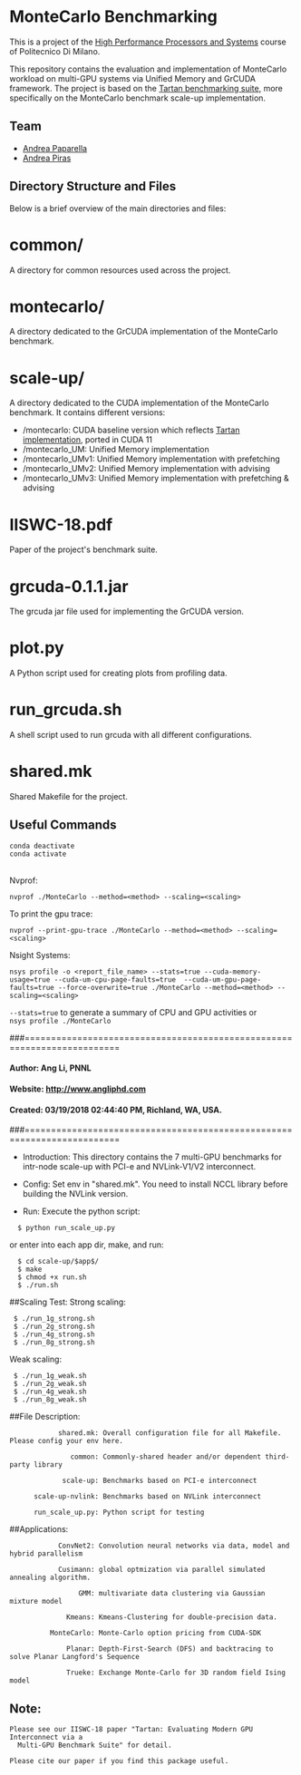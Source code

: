 # MonteCarlo Benchmarking
This is a project of the [High Performance Processors and Systems](https://www4.ceda.polimi.it/manifesti/manifesti/controller/ManifestoPublic.do?EVN_DETTAGLIO_RIGA_MANIFESTO=evento&aa=2022&k_cf=225&k_corso_la=481&k_indir=T2A&codDescr=089185&lang=EN&semestre=2&idGruppo=4474&idRiga=281811) course of Politecnico Di Milano.

This repository contains the evaluation and implementation of MonteCarlo workload on multi-GPU systems via Unified Memory and GrCUDA framework.
The project is based on the [Tartan benchmarking suite](https://github.com/uuudown/Tartan/blob/master/IISWC-18.pdf), more specifically on the MonteCarlo benchmark scale-up implementation.

## Team
* [Andrea Paparella](https://github.com/engpap)
* [Andrea Piras](https://github.com/andreapiras00)

## Directory Structure and Files
Below is a brief overview of the main directories and files:

# common/
A directory for common resources used across the project.

# montecarlo/ 
A directory dedicated to the GrCUDA implementation of the MonteCarlo benchmark.

# scale-up/ 
A directory dedicated to the CUDA implementation of the MonteCarlo benchmark. It contains different versions:
* /montecarlo: CUDA baseline version which reflects [Tartan implementation](https://github.com/uuudown/Tartan/blob/master/), ported in CUDA 11
* /montecarlo_UM: Unified Memory implementation
* /montecarlo_UMv1: Unified Memory implementation with prefetching
* /montecarlo_UMv2: Unified Memory implementation with advising
* /montecarlo_UMv3: Unified Memory implementation with prefetching & advising

# IISWC-18.pdf 
Paper of the project's benchmark suite.

# grcuda-0.1.1.jar 
The grcuda jar file used for implementing the GrCUDA version.

# plot.py
A Python script used for creating plots from profiling data.

# run_grcuda.sh 
A shell script used to run grcuda with all different configurations.

# shared.mk
Shared Makefile for the project.


## Useful Commands
```conda deactivate```<br />
```conda activate``` <br />
<br />

Nvprof:<br />

```nvprof ./MonteCarlo --method=<method> --scaling=<scaling>```<br />

To print the gpu trace: <br />

```nvprof --print-gpu-trace ./MonteCarlo --method=<method> --scaling=<scaling>```<br />


Nsight Systems:<br />

```nsys profile -o <report_file_name> --stats=true --cuda-memory-usage=true --cuda-um-cpu-page-faults=true 	--cuda-um-gpu-page-faults=true --force-overwrite=true ./MonteCarlo --method=<method> --scaling=<scaling>```<br />

```--stats=true``` to generate a summary of CPU and GPU activities
or<br />
```nsys profile ./MonteCarlo```<br />

###========================================================================
####         Author:  Ang Li, PNNL
####        Website:  http://www.angliphd.com  
####        Created:  03/19/2018 02:44:40 PM, Richland, WA, USA.
###========================================================================

- Introduction:
 This directory contains the 7 multi-GPU benchmarks for intr-node scale-up with PCI-e 
 and NVLink-V1/V2 interconnect.

- Config:
 Set env in "shared.mk". You need to install NCCL library before building the NVLink version.

- Run:
 Execute the python script: 
 ```
   $ python run_scale_up.py 
 ```
 or enter into each app dir, make, and run:
 ```
   $ cd scale-up/$app$/
   $ make
   $ chmod +x run.sh
   $ ./run.sh
 ```
##Scaling Test:
  Strong scaling:
  ```
   $ ./run_1g_strong.sh
   $ ./run_2g_strong.sh
   $ ./run_4g_strong.sh
   $ ./run_8g_strong.sh
  ```
  
  Weak scaling: 
  ```
   $ ./run_1g_weak.sh
   $ ./run_2g_weak.sh
   $ ./run_4g_weak.sh
   $ ./run_8g_weak.sh
  ```
##File Description: 
```shell
            shared.mk: Overall configuration file for all Makefile. Please config your env here.

               common: Commonly-shared header and/or dependent third-party library

             scale-up: Benchmarks based on PCI-e interconnect

      scale-up-nvlink: Benchmarks based on NVLink interconnect

      run_scale_up.py: Python script for testing

```

##Applications:
```shell
            ConvNet2: Convolution neural networks via data, model and hybrid parallelism

            Cusimann: global optmization via parallel simulated annealing algorithm.

                 GMM: multivariate data clustering via Gaussian mixture model

              Kmeans: Kmeans-Clustering for double-precision data.

          MonteCarlo: Monte-Carlo option pricing from CUDA-SDK

              Planar: Depth-First-Search (DFS) and backtracing to solve Planar Langford's Sequence

              Trueke: Exchange Monte-Carlo for 3D random field Ising model

```


## Note:

    Please see our IISWC-18 paper "Tartan: Evaluating Modern GPU Interconnect via a 
      Multi-GPU Benchmark Suite" for detail.

    Please cite our paper if you find this package useful.  
    


